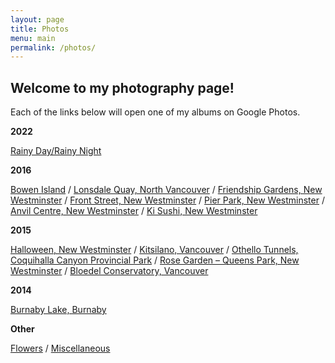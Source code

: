 ```yaml
---
layout: page
title: Photos
menu: main
permalink: /photos/
---
```


<h2>Welcome to my photography page!</h2>
<p>Each of the links below will open one of my albums on Google Photos.</p>
<p><strong>2022</strong></p>
<p><a href="https://photos.app.goo.gl/psYS9o75ny6DcUas8">Rainy Day/Rainy Night</a>

<p><strong>2016</strong></p>
<p><a href="https://goo.gl/photos/SYJvJs4A8mnTQqxx8">Bowen Island</a> / <a href="https://goo.gl/photos/58D2zdMSz2J7G2TM9">Lonsdale Quay, North Vancouver</a> / <a href="https://goo.gl/photos/sRjaVNacDbNsnuCg6">Friendship Gardens, New Westminster</a> / <a href="https://goo.gl/photos/ybfhV5uuvoNLAaG96">Front Street, New Westminster</a> / <a href="https://goo.gl/photos/5qDA7pHKtUSPGksVA">Pier Park, New Westminster</a> / <a href="https://goo.gl/photos/NmXPzNd7VS8B16cR8">Anvil Centre, New Westminster</a> / <a href="https://goo.gl/photos/ZBSZMJ2AxpN4mgUx6">Ki Sushi, New Westminster</a></p>
<p><strong>2015</strong></p>
<p><a href="https://goo.gl/photos/MVLjLm1h2voYW7DF9">Halloween, New Westminster</a> / <a href="https://goo.gl/photos/mJeAqY5EdLj8X3TZ9">Kitsilano, Vancouver</a> / <a href="https://goo.gl/photos/CMR87mHqzJetw1gN6">Othello Tunnels, Coquihalla Canyon Provincial Park</a> / <a href="https://goo.gl/photos/cGBKXzvnQGHCqfSb6">Rose Garden &#8211; Queens Park, New Westminster</a> / <a href="https://goo.gl/photos/jQk1dRLcrnJtnu4Y7">Bloedel Conservatory, Vancouver</a></p>
<p><strong>2014</strong></p>
<p><a href="https://goo.gl/photos/2EyauPFAsc8GqALe8">Burnaby Lake, Burnaby</a></p>
<p><strong>Other</strong></p>
<p><a href="https://goo.gl/photos/h24XcrhvJ8W2g3B26">Flowers</a> / <a href="https://goo.gl/photos/XPhu2auTHDgkfs5i8">Miscellaneous</a></p>
